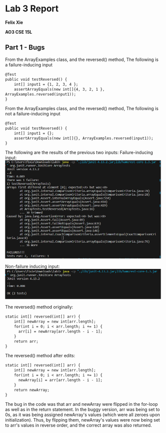 # Lab 3 Report
**Felix Xie**

**AO3 CSE 15L**
## Part 1 - Bugs
From the ArrayExamples class, and the reversed() method, The following is a failure-inducing input
```
@Test
public void testReversed() {
    int[] input1 = {1, 2, 3, 4 };
    assertArrayEquals(new int[]{4, 3, 2, 1 }, ArrayExamples.reversed(input1));
}
```
From the ArrayExamples class, and the reversed() method, The following is not a failure-inducing input
```
@Test
public void testReversed() {
    int[] input1 = {};
    assertArrayEquals(new int[]{}, ArrayExamples.reversed(input1));
}
```
The following are the results of the previous two inputs:
Failure-inducing input:
![Image](/Lab3Info/FailRun.PNG)

Non-failure inducing input:
![Image](/Lab3Info/GoodRun.PNG)

The reversed() method originally:
```
static int[] reversed(int[] arr) {
    int[] newArray = new int[arr.length];
    for(int i = 0; i < arr.length; i += 1) {
      arr[i] = newArray[arr.length - i - 1];
    }
    return arr;
}
```
The reversed() method after edits:
```
static int[] reversed(int[] arr) {
    int[] newArray = new int[arr.length];
    for(int i = 0; i < arr.length; i += 1) {
      newArray[i] = arr[arr.length - i - 1];
    }
    return newArray;
}
```

The bug in the code was that arr and newArray were flipped in the for-loop as well as in the return statement. In the buggy version, arr was being set to 0s, as it was being assigned newArray's values (which were all zeroes upon initialization). Thus, by flipping them, newArray's values were now being set to arr's values in reverse order, and the correct array was also returned. 
